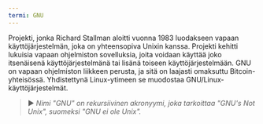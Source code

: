 ```yaml
---
termi: GNU
---
```


Projekti, jonka Richard Stallman aloitti vuonna 1983 luodakseen vapaan käyttöjärjestelmän, joka on yhteensopiva Unixin kanssa. Projekti kehitti lukuisia vapaan ohjelmiston sovelluksia, joita voidaan käyttää joko itsenäisenä käyttöjärjestelmänä tai lisänä toiseen käyttöjärjestelmään. GNU on vapaan ohjelmiston liikkeen perusta, ja sitä on laajasti omaksuttu Bitcoin-yhteisössä. Yhdistettynä Linux-ytimeen se muodostaa GNU/Linux-käyttöjärjestelmät.

> ► *Nimi "GNU" on rekursiivinen akronyymi, joka tarkoittaa "GNU's Not Unix", suomeksi "GNU ei ole Unix".*
